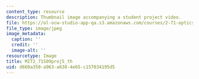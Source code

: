 ```yaml
---
content_type: resource
description: Thumbnail image accompanying a student project video.
file: https://ol-ocw-studio-app-qa.s3.amazonaws.com/courses/2-71-optics-spring-2009/d660a350a963a6384e65c157034195d5_MIT2_71S09proj5_th.jpg
file_type: image/jpeg
image_metadata:
  caption: ''
  credit: ''
  image-alt: ''
resourcetype: Image
title: MIT2_71S09proj5_th
uid: d660a350-a963-a638-4e65-c157034195d5
---
```

